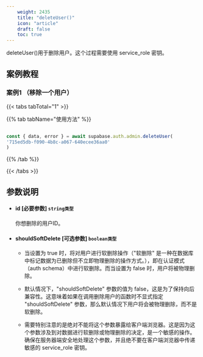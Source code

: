 ```yaml
---
    weight: 2435
    title: "deleteUser()"
    icon: "article"
    draft: false
    toc: true
---
```



deleteUser()用于删除用户。这个过程需要使用 service_role 密钥。

## 案例教程

### 案例1 （移除一个用户）

{{< tabs tabTotal="1" >}}


{{% tab tabName="使用方法" %}}



  ```ts
                                                                                
const { data, error } = await supabase.auth.admin.deleteUser(
  '715ed5db-f090-4b8c-a067-640ecee36aa0'
)
  ```



{{% /tab %}}

{{< /tabs >}}



## 参数说明


<ul className="method-list-group">
  
<li className="method-list-item">
  <h4 className="method-list-item-label">
    <span className="method-list-item-label-name">
      id
    </span>
    <span className="method-list-item-label-badge required">
      [必要参数]
    </span>
    <span className="method-list-item-validation">
      <code>string类型</code>
    </span>
  </h4>
  <div class="method-list-item-description">

你想删除的用户ID。

  </div>
  
</li>


<li className="method-list-item">
  <h4 className="method-list-item-label">
    <span className="method-list-item-label-name">
      shouldSoftDelete
    </span>
    <span className="method-list-item-label-badge required">
      [可选参数]
    </span>
    <span className="method-list-item-validation">
      <code>boolean类型</code>
    </span>
  </h4>
  <div class="method-list-item-description">

* 当设置为 true 时，将对用户进行软删除操作（"软删除" 是一种在数据库中标记数据为已删除但不立即物理删除的操作方式。），即在认证模式（auth schema）中进行软删除。而当设置为 false 时，用户将被物理删除。
* 默认情况下，"shouldSoftDelete" 参数的值为 false，这是为了保持向后兼容性。这意味着如果在调用删除用户的函数时不显式指定 "shouldSoftDelete" 参数，那么默认情况下用户将会被物理删除，而不是软删除。
* 需要特别注意的是绝对不能将这个参数暴露给客户端浏览器。这是因为这个参数涉及到对数据进行软删除或物理删除的决定，是一个敏感的操作。确保在服务器端安全地处理这个参数，并且绝不要在客户端浏览器中传递敏感的 service_role 密钥。


  </div>
  
</li>

</ul>



